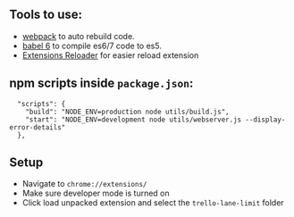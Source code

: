 ## Tools to use:
- [webpack](https://github.com/petehunt/webpack-howto) to auto rebuild code.
- [babel 6](http://babeljs.io/docs/setup/#webpack) to compile es6/7 code to es5.
- [Extensions Reloader](https://chrome.google.com/webstore/detail/extensions-reloader/fimgfedafeadlieiabdeeaodndnlbhid) for easier reload extension


## npm scripts inside `package.json`:
```
  "scripts": {
    "build": "NODE_ENV=production node utils/build.js",
    "start": "NODE_ENV=development node utils/webserver.js --display-error-details"
  },
```

## Setup
* Navigate to `chrome://extensions/`
* Make sure developer mode is turned on
* Click load unpacked extension and select the `trello-lane-limit` folder

